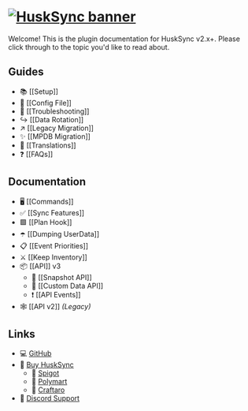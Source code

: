# [![HuskSync banner](https://raw.githubusercontent.com/WiIIiam278/HuskSync/master/images/banner.png)](https://github.com/WiIIiam278/HuskSync)
Welcome! This is the plugin documentation for HuskSync v2.x+. Please click through to the topic you'd like to read about.

## Guides
* 📚 [[Setup]]
* 📄 [[Config File]]
* 🔗 [[Troubleshooting]]
* ↪️ [[Data Rotation]]
* ↗️ [[Legacy Migration]]
* ✨ [[MPDB Migration]]
* 🎏 [[Translations]]
* ❓ [[FAQs]]

## Documentation
* 🖥️ [[Commands]]
* ✅ [[Sync Features]]
* 🟩 [[Plan Hook]]
* ☂️ [[Dumping UserData]]
* 📋 [[Event Priorities]]
* ⚔️ [[Keep Inventory]]
* 📦 [[API]] v3
  * 📝 [[Snapshot API]]
  * 📝 [[Custom Data API]]
  * ❗ [[API Events]]
* 🕸️ [[API v2]] _(Legacy)_

## Links
* 💻 [GitHub](https://github.com/WiIIiam278/HuskSync)
* 📂 [Buy HuskSync](https://www.spigotmc.org/resources/husksync.97144/)
  * 🛒 [Spigot](https://www.spigotmc.org/resources/husksync.97144/)
  * 🛒 [Polymart](https://polymart.org/resource/husksync.1634)
  * 🛒 [Craftaro](https://craftaro.com/marketplace/product/husksync.758)
* 💬 [Discord Support](https://discord.gg/tVYhJfyDWG)